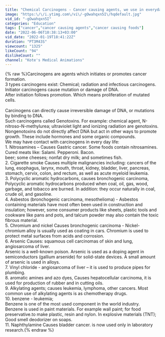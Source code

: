 ```yaml
---
title: "Chemical Carcinogens - Cancer causing agents, we use in everyday life"
image: "https:\/\/i.ytimg.com\/vi\/-gOwahqxn5I\/hqdefault.jpg"
vid_id: "-gOwahqxn5I"
categories: "Education"
tags: ["cancer","cancer causing agents","cancer causing foods"]
date: "2022-06-06T10:38:13+03:00"
vid_date: "2022-01-19T18:41:22Z"
duration: "PT3M43S"
viewcount: "1325"
likeCount: "94"
dislikeCount: ""
channel: "Kote's Medical Animations"
---
```

{% raw %}Carcinogens are agents which initiates or promotes cancer formation. <br />3 types carcinogens exist: Chemical; radiation and infectious carcinogens.<br />Initiator carcinogens cause mutation or damage of DNA. <br />After initiation follows promotion. Which means proliferation of mutated cells. <br /><br />Carcinogens can directly cause  irreversible damage of DNA, or mutations by binding to DNA.  <br />Such carcinogens called Genotoxins.  For example:  chemical agent, N-nitroso-N-methylurea; ultraviolet light and ionizing radiation are genotoxins.<br />Nongenotoxins do not directly affect DNA but act in other ways to promote growth. These include hormones and some organic compounds.<br />We may have contact with carcinogens in every day life:<br />1. Nitrosamines – Causes Gastric cancer.  Some foods contain nitrosamines. <br />Cured meats like: Salami. Pepperoni. Bacon. <br />beer; some cheeses; nonfat dry milk; and sometimes fish.<br />2. Cigarette smoke  Causes multiple malignancies including:  cancers of the lung, esophagus, larynx, mouth, throat, kidney, bladder, liver, pancreas, stomach, cervix, colon, and rectum, as well as acute myeloid leukemia.<br />3. Polycyclic aromatic hydrocarbons, causes bronchogenic carcinoma, <br />Polycyclic aromatic hydrocarbons produced when coal, oil, gas, wood, garbage, and tobacco are burned.  In addition: they occur naturally in coal, crude oil, and gasoline.<br />4. Asbestos (bronchogenic carcinoma, mesothelioma) -  Asbestos containing materials have most often been used in construction and insulation; however, some consumer products like sheets, plastic tools and cookware like pans and pots, and talcum powder may also contain the toxic fibrous material.<br />5. Chromium and nickel Causes bronchogenic carcinoma - Nickel-chromium alloy is usually used as coating in cars. Chromium is used to protect metal surfaces from acids and corrosion.<br />6. Arsenic Causes: squamous cell carcinomas of skin and lung, angiosarcoma of liver.<br />Arsenic is a well-known poison.   Arsenic is used as a doping agent in semiconductors (gallium arsenide) for solid-state devices. A small amount of arsenic is used in alloys.<br />7. Vinyl chloride - angiosarcoma of liver – it is used to produce pipes for plumbing.<br />8. aromatic amines and azo dyes, Causes hepatocellular carcinoma, it is used for  production of rubber and in cutting oils.<br />9. Alkylating agents; causes leukemia, lymphoma, other cancers. Most common use of alkylating agents is as chemotherapy drugs.<br />10. benzene  - leukemia;  <br />Benzene is one of the most used component in the world industry.<br />Benzene is used in paint materials.  For example wall paint; for food preservative.to make plastic, resin and nylon.  In explosive materials  (TNT); <br />Good smell deodorizer on soaps.<br />11. Naphthylamine Causes  bladder cancer. is now used only in laboratory research.{% endraw %}
